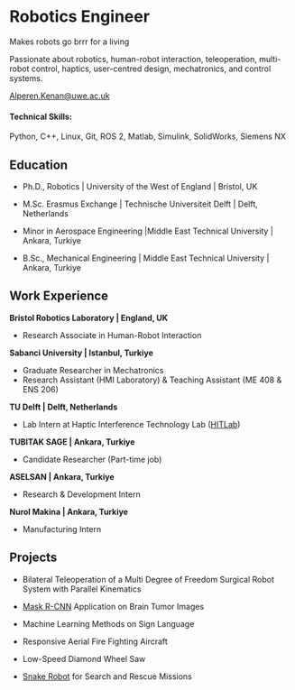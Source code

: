 # Robotics Engineer

Makes robots go brrr for a living

Passionate about robotics, human-robot interaction, teleoperation, multi-robot control, haptics, user-centred design, mechatronics, and control systems.

Alperen.Kenan@uwe.ac.uk

#### Technical Skills:
Python, C++, Linux, Git, ROS 2, Matlab, Simulink, SolidWorks, Siemens NX

## Education
- Ph.D., Robotics | University of the West of England	| Bristol, UK

- M.Sc. Erasmus Exchange |  Technische Universiteit Delft  | Delft, Netherlands

- Minor in Aerospace Engineering |Middle East Technical University | Ankara, Turkiye

- B.Sc., Mechanical Engineering | Middle East Technical University | Ankara, Turkiye

## Work Experience
**Bristol Robotics Laboratory | England, UK**
- Research Associate in Human-Robot Interaction

**Sabanci University | Istanbul, Turkiye**
- Graduate Researcher in Mechatronics
- Research Assistant (HMI Laboratory) & Teaching Assistant (ME 408 & ENS 206)

**TU Delft | Delft, Netherlands**
- Lab Intern at Haptic Interference Technology Lab ([HITLab](https://sites.google.com/view/hitlabdelft/team))

**TUBITAK SAGE | Ankara, Turkiye**
- Candidate Researcher (Part-time job)

**ASELSAN | Ankara, Turkiye**
- Research & Development Intern

**Nurol Makina | Ankara, Turkiye**
- Manufacturing Intern

## Projects
- Bilateral Teleoperation of a Multi Degree of Freedom Surgical Robot System with Parallel Kinematics

- [Mask R-CNN](https://youtube.com/shorts/QHFpgSXV9Mw?si=tXMuLGR3RQFwzPjP) Application on Brain Tumor Images

- Machine Learning Methods on Sign Language

- Responsive Aerial Fire Fighting Aircraft

- Low-Speed Diamond Wheel Saw

- [Snake Robot](https://youtu.be/yErsOVa7HwM?si=g3KIZlAGGrZF70-3) for Search and Rescue Missions
